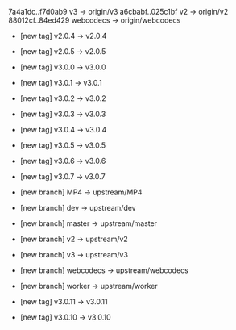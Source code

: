    7a4a1dc..f7d0ab9  v3         -> origin/v3
   a6cbabf..025c1bf  v2         -> origin/v2
   88012cf..84ed429  webcodecs  -> origin/webcodecs
 * [new tag]         v2.0.4     -> v2.0.4
 * [new tag]         v2.0.5     -> v2.0.5
 * [new tag]         v3.0.0     -> v3.0.0
 * [new tag]         v3.0.1     -> v3.0.1
 * [new tag]         v3.0.2     -> v3.0.2
 * [new tag]         v3.0.3     -> v3.0.3
 * [new tag]         v3.0.4     -> v3.0.4
 * [new tag]         v3.0.5     -> v3.0.5
 * [new tag]         v3.0.6     -> v3.0.6
 * [new tag]         v3.0.7     -> v3.0.7


 * [new branch]      MP4        -> upstream/MP4
 * [new branch]      dev        -> upstream/dev
 * [new branch]      master     -> upstream/master
 * [new branch]      v2         -> upstream/v2
 * [new branch]      v3         -> upstream/v3
 * [new branch]      webcodecs  -> upstream/webcodecs
 * [new branch]      worker     -> upstream/worker
 * [new tag]         v3.0.11    -> v3.0.11
 * [new tag]         v3.0.10    -> v3.0.10
